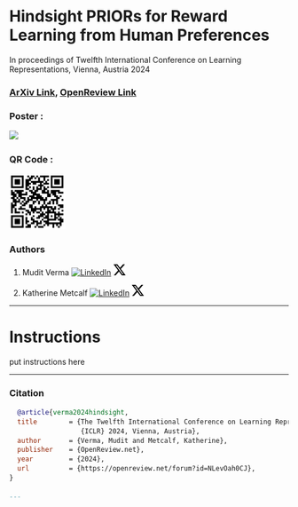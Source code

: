 # Hindsight PRIORs for Reward Learning from Human Preferences

In proceedings of Twelfth International Conference on Learning Representations, Vienna, Austria 2024

### [ArXiv Link](https://openreview.net/pdf?id=NLevOah0CJ), [OpenReview Link](https://openreview.net/forum?id=NLevOah0CJ)

### Poster : 

[<img src="https://github.com/famishedrover/PRIOR_ICLR_resources/blob/main/iclr_poster.png?raw=true" height="300">]()

### QR Code : 

[<img src="https://github.com/famishedrover/PRIOR_ICLR_resources/blob/main/qr_code.png?raw=true" height="100">]()


### Authors

1. Mudit Verma
   [<img src="https://upload.wikimedia.org/wikipedia/commons/c/ca/LinkedIn_logo_initials.png" alt="LinkedIn" height="20">](https://linkedin.com/in/iammudit)
   [<img src="https://github.com/famishedrover/PRIOR_ICLR_resources/blob/main/x-logo.png?raw=true" height="20">](https://x.com/v_mudit)

2. Katherine Metcalf
   [<img src="https://upload.wikimedia.org/wikipedia/commons/c/ca/LinkedIn_logo_initials.png" alt="LinkedIn" height="20">](https://www.linkedin.com/in/rin-metcalf-susa-13646b298/)
   [<img src="https://github.com/famishedrover/PRIOR_ICLR_resources/blob/main/x-logo.png?raw=true" height="20">](https://www.linkedin.com/in/rin-metcalf-susa-13646b298/)

---

# Instructions 
put instructions here


---

### Citation
```bibtex
  @article{verma2024hindsight,
  title        = {The Twelfth International Conference on Learning Representations,
                  {ICLR} 2024, Vienna, Austria},
  author       = {Verma, Mudit and Metcalf, Katherine},
  publisher    = {OpenReview.net},
  year         = {2024},
  url          = {https://openreview.net/forum?id=NLevOah0CJ},
}

---
